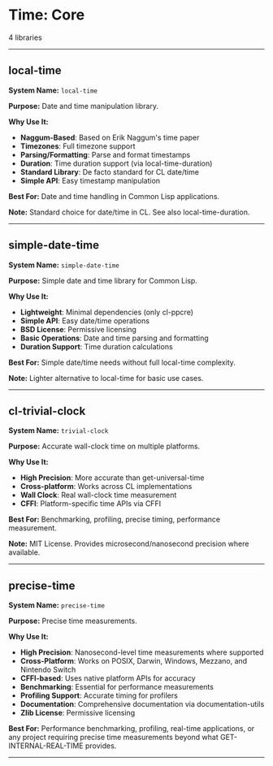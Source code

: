 # Time: Core

4 libraries

---

## local-time

**System Name:** `local-time`

**Purpose:** Date and time manipulation library.

**Why Use It:**
- **Naggum-Based**: Based on Erik Naggum's time paper
- **Timezones**: Full timezone support
- **Parsing/Formatting**: Parse and format timestamps
- **Duration**: Time duration support (via local-time-duration)
- **Standard Library**: De facto standard for CL date/time
- **Simple API**: Easy timestamp manipulation

**Best For:** Date and time handling in Common Lisp applications.

**Note:** Standard choice for date/time in CL. See also local-time-duration.

---


## simple-date-time

**System Name:** `simple-date-time`

**Purpose:** Simple date and time library for Common Lisp.

**Why Use It:**
- **Lightweight**: Minimal dependencies (only cl-ppcre)
- **Simple API**: Easy date/time operations
- **BSD License**: Permissive licensing
- **Basic Operations**: Date and time parsing and formatting
- **Duration Support**: Time duration calculations

**Best For:** Simple date/time needs without full local-time complexity.

**Note:** Lighter alternative to local-time for basic use cases.

---


## cl-trivial-clock

**System Name:** `trivial-clock`

**Purpose:** Accurate wall-clock time on multiple platforms.

**Why Use It:**
- **High Precision**: More accurate than get-universal-time
- **Cross-platform**: Works across CL implementations
- **Wall Clock**: Real wall-clock time measurement
- **CFFI**: Platform-specific time APIs via CFFI

**Best For:** Benchmarking, profiling, precise timing, performance measurement.

**Note:** MIT License. Provides microsecond/nanosecond precision where available.

---


## precise-time

**System Name:** `precise-time`

**Purpose:** Precise time measurements.

**Why Use It:**
- **High Precision**: Nanosecond-level time measurements where supported
- **Cross-Platform**: Works on POSIX, Darwin, Windows, Mezzano, and Nintendo Switch
- **CFFI-based**: Uses native platform APIs for accuracy
- **Benchmarking**: Essential for performance measurements
- **Profiling Support**: Accurate timing for profilers
- **Documentation**: Comprehensive documentation via documentation-utils
- **Zlib License**: Permissive licensing

**Best For:** Performance benchmarking, profiling, real-time applications, or any project requiring precise time measurements beyond what GET-INTERNAL-REAL-TIME provides.

---


